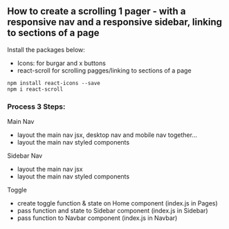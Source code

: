 ## How to create a scrolling 1 pager - with a responsive nav and a responsive sidebar, linking to sections of a page

Install the packages below:

- Icons: for burgar and x buttons
- react-scroll for scrolling pagges/linking to sections of a page

```
npm install react-icons --save
npm i react-scroll
```

### Process 3 Steps:

Main Nav

- layout the main nav jsx, desktop nav and mobile nav together...
- layout the main nav styled components

Sidebar Nav

- layout the main nav jsx
- layout the main nav styled components

Toggle

- create toggle function & state on Home component (index.js in Pages)
- pass function and state to Sidebar component (index.js in Sidebar)
- pass function to Navbar component (index.js in Navbar)
